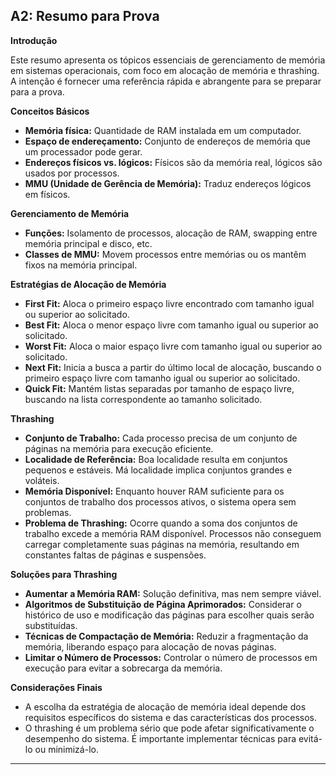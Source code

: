 ## A2: Resumo para Prova

**Introdução**

Este resumo apresenta os tópicos essenciais de gerenciamento de memória em sistemas operacionais, com foco em alocação de memória e thrashing. A intenção é fornecer uma referência rápida e abrangente para se preparar para a prova.

**Conceitos Básicos**

* **Memória física:** Quantidade de RAM instalada em um computador.
* **Espaço de endereçamento:** Conjunto de endereços de memória que um processador pode gerar.
* **Endereços físicos vs. lógicos:** Físicos são da memória real, lógicos são usados por processos.
* **MMU (Unidade de Gerência de Memória):** Traduz endereços lógicos em físicos.

**Gerenciamento de Memória**

* **Funções:** Isolamento de processos, alocação de RAM, swapping entre memória principal e disco, etc.
* **Classes de MMU:** Movem processos entre memórias ou os mantêm fixos na memória principal.

**Estratégias de Alocação de Memória**

* **First Fit:** Aloca o primeiro espaço livre encontrado com tamanho igual ou superior ao solicitado.
* **Best Fit:** Aloca o menor espaço livre com tamanho igual ou superior ao solicitado.
* **Worst Fit:** Aloca o maior espaço livre com tamanho igual ou superior ao solicitado.
* **Next Fit:** Inicia a busca a partir do último local de alocação, buscando o primeiro espaço livre com tamanho igual ou superior ao solicitado.
* **Quick Fit:** Mantém listas separadas por tamanho de espaço livre, buscando na lista correspondente ao tamanho solicitado.

**Thrashing**

* **Conjunto de Trabalho:** Cada processo precisa de um conjunto de páginas na memória para execução eficiente.
* **Localidade de Referência:** Boa localidade resulta em conjuntos pequenos e estáveis. Má localidade implica conjuntos grandes e voláteis.
* **Memória Disponível:** Enquanto houver RAM suficiente para os conjuntos de trabalho dos processos ativos, o sistema opera sem problemas.
* **Problema de Thrashing:** Ocorre quando a soma dos conjuntos de trabalho excede a memória RAM disponível. Processos não conseguem carregar completamente suas páginas na memória, resultando em constantes faltas de páginas e suspensões.

**Soluções para Thrashing**

* **Aumentar a Memória RAM:** Solução definitiva, mas nem sempre viável.
* **Algoritmos de Substituição de Página Aprimorados:** Considerar o histórico de uso e modificação das páginas para escolher quais serão substituídas.
* **Técnicas de Compactação de Memória:** Reduzir a fragmentação da memória, liberando espaço para alocação de novas páginas.
* **Limitar o Número de Processos:** Controlar o número de processos em execução para evitar a sobrecarga da memória.

**Considerações Finais**

* A escolha da estratégia de alocação de memória ideal depende dos requisitos específicos do sistema e das características dos processos.
* O thrashing é um problema sério que pode afetar significativamente o desempenho do sistema. É importante implementar técnicas para evitá-lo ou minimizá-lo.

---
